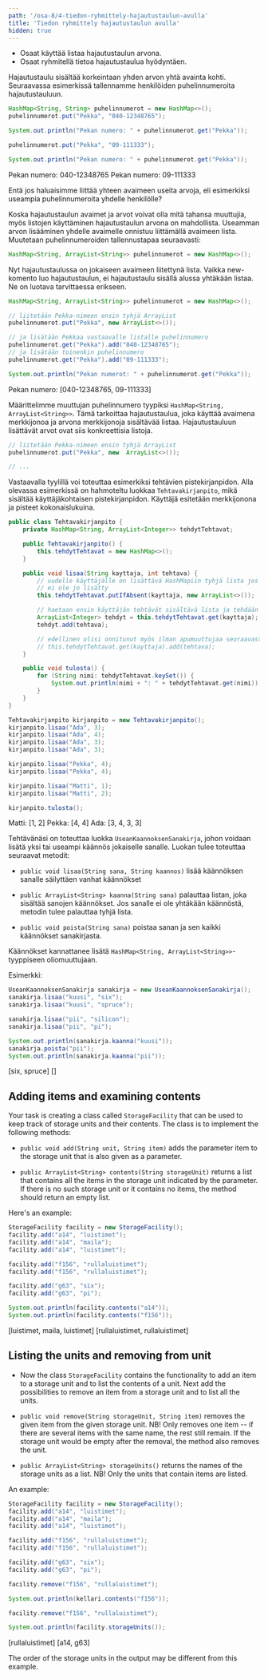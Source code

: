 ```yaml
---
path: '/osa-8/4-tiedon-ryhmittely-hajautustaulun-avulla'
title: 'Tiedon ryhmittely hajautustaulun avulla'
hidden: true
---
```


<text-box variant='learningObjectives' name='Oppimistavoitteet'>

- Osaat käyttää listaa hajautustaulun arvona.
- Osaat ryhmitellä tietoa hajautustaulua hyödyntäen.

</text-box>

Hajautustaulu sisältää korkeintaan yhden arvon yhtä avainta kohti. Seuraavassa esimerkissä tallennamme henkilöiden puhelinnumeroita hajautustauluun.

```java
HashMap<String, String> puhelinnumerot = new HashMap<>();
puhelinnumerot.put("Pekka", "040-12348765");

System.out.println("Pekan numero: " + puhelinnumerot.get("Pekka"));

puhelinnumerot.put("Pekka", "09-111333");

System.out.println("Pekan numero: " + puhelinnumerot.get("Pekka"));
```

<sample-output>

Pekan numero: 040-12348765
Pekan numero: 09-111333

</sample-output>

Entä jos haluaisimme liittää yhteen avaimeen useita arvoja, eli esimerkiksi useampia puhelinnumeroita yhdelle henkilölle?

Koska hajautustaulun avaimet ja arvot voivat olla mitä tahansa muuttujia, myös listojen käyttäminen hajautustaulun arvona on mahdollista. Useamman arvon lisääminen yhdelle avaimelle onnistuu liittämällä avaimeen lista. Muutetaan puhelinnumeroiden tallennustapaa seuraavasti:

```java
HashMap<String, ArrayList<String>> puhelinnumerot = new HashMap<>();
```

Nyt hajautustaulussa on jokaiseen avaimeen liitettynä lista. Vaikka new-komento luo hajautustaulun, ei hajautustaulu sisällä alussa yhtäkään listaa. Ne on luotava tarvittaessa erikseen.

```java
HashMap<String, ArrayList<String>> puhelinnumerot = new HashMap<>();

// liitetään Pekka-nimeen ensin tyhjä ArrayList
puhelinnumerot.put("Pekka", new ArrayList<>());

// ja lisätään Pekkaa vastaavalle listalle puhelinnumero
puhelinnumerot.get("Pekka").add("040-12348765");
// ja lisätään toinenkin puhelinnumero
puhelinnumerot.get("Pekka").add("09-111333");

System.out.println("Pekan numerot: " + puhelinnumerot.get("Pekka"));
```

<sample-output>

Pekan numero: [040-12348765, 09-111333]

</sample-output>

Määrittelimme muuttujan puhelinnumero tyypiksi `HashMap<String, ArrayList<String>>`. Tämä tarkoittaa hajautustaulua, joka käyttää avaimena merkkijonoa ja arvona merkkijonoja sisältävää listaa. Hajautustauluun lisättävät arvot ovat siis konkreettisia listoja.

```java
// liitetään Pekka-nimeen ensin tyhjä ArrayList
puhelinnumerot.put("Pekka", new  ArrayList<>());

// ...
```

Vastaavalla tyylillä voi toteuttaa esimerkiksi tehtävien pistekirjanpidon. Alla olevassa esimerkissä on hahmoteltu luokkaa `Tehtavakirjanpito`, mikä sisältää käyttäjäkohtaisen pistekirjanpidon. Käyttäjä esitetään merkkijonona ja pisteet kokonaislukuina.

```java
public class Tehtavakirjanpito {
    private HashMap<String, ArrayList<Integer>> tehdytTehtavat;

    public Tehtavakirjanpito() {
        this.tehdytTehtavat = new HashMap<>();
    }

    public void lisaa(String kayttaja, int tehtava) {
        // uudelle käyttäjälle on lisättävä HashMapiin tyhjä lista jos sitä
        // ei ole jo lisätty
        this.tehdytTehtavat.putIfAbsent(kayttaja, new ArrayList<>());

        // haetaan ensin käyttäjän tehtävät sisältävä lista ja tehdään siihen lisäys
        ArrayList<Integer> tehdyt = this.tehdytTehtavat.get(kayttaja);
        tehdyt.add(tehtava);

        // edellinen olisi onnitunut myös ilman apumuuttujaa seuraavasti
        // this.tehdytTehtavat.get(kayttaja).add(tehtava);
    }

    public void tulosta() {
        for (String nimi: tehdytTehtavat.keySet()) {
            System.out.println(nimi + ": " + tehdytTehtavat.get(nimi));
        }
    }
}
```

```java
Tehtavakirjanpito kirjanpito = new Tehtavakirjanpito();
kirjanpito.lisaa("Ada", 3);
kirjanpito.lisaa("Ada", 4);
kirjanpito.lisaa("Ada", 3);
kirjanpito.lisaa("Ada", 3);

kirjanpito.lisaa("Pekka", 4);
kirjanpito.lisaa("Pekka", 4);

kirjanpito.lisaa("Matti", 1);
kirjanpito.lisaa("Matti", 2);

kirjanpito.tulosta();
```

<sample-output>

Matti: [1, 2]
Pekka: [4, 4]
Ada: [3, 4, 3, 3]

</sample-output>

<programming-exercise name='Usean käännöksen sanakirja' tmcname='osa08-Osa08_14.UseanKaannoksenSanakirja'>

Tehtävänäsi on toteuttaa luokka `UseanKaannoksenSanakirja`, johon voidaan lisätä yksi tai useampi käännös jokaiselle sanalle. Luokan tulee toteuttaa seuraavat metodit:

- `public void lisaa(String sana, String kaannos)` lisää käännöksen sanalle säilyttäen vanhat käännökset

- `public ArrayList<String> kaanna(String sana)` palauttaa listan, joka sisältää sanojen käännökset. Jos sanalle ei ole yhtäkään käännöstä, metodin tulee palauttaa tyhjä lista.

- `public void poista(String sana)` poistaa sanan ja sen kaikki käännökset sanakirjasta.


Käännökset kannattanee lisätä `HashMap<String, ArrayList<String>>`-tyyppiseen oliomuuttujaan.

Esimerkki:

```java
UseanKaannoksenSanakirja sanakirja = new UseanKaannoksenSanakirja();
sanakirja.lisaa("kuusi", "six");
sanakirja.lisaa("kuusi", "spruce");

sanakirja.lisaa("pii", "silicon");
sanakirja.lisaa("pii", "pi");

System.out.println(sanakirja.kaanna("kuusi"));
sanakirja.poista("pii");
System.out.println(sanakirja.kaanna("pii"));
```

<sample-output>

[six, spruce]
[]

</sample-output>

</programming-exercise>


<programming-exercise name='Storage facility (2 parts)' tmcname='part08-Part08_15.StorageFacility'>


<!-- <h2>Lisääminen ja sisällön tarkastelu</h2> -->

<h2>Adding items and examining contents</h2>

<!-- Tehtävänäsi on toteuttaa luokka `Kellari`, jonka avulla pidetään kirjaa kellarikomeroista sekä niiden sisällöistä. Luokan tulee toteuttaa seuraavat metodit: -->

Your task is creating a class called `StorageFacility` that can be used to keep track of storage units and their contents. The class is to implement the following methods:

<!-- - `public void lisaa(String komero, String tavara)` lisää parametrina annettuun komeroon parametrina annetun tavaran. -->

- `public void add(String unit, String item)` adds the parameter item to the storage unit that is also given as a parameter.

<!-- - `public ArrayList<String> sisalto(String komero)` palauttaa listan, joka sisältää parametrina annetun komeron sisältämät tavarat. Mikäli komeroa ei ole tai komerossa ei ole yhtäkään tavaraa, metodin tulee palauttaa tyhjä lista. -->

- `public ArrayList<String> contents(String storageUnit)` returns a list that contains all the items in the storage unit indicated by the parameter. If there is no such storage unit or it contains no items, the method should return an empty list.

<!-- Esimerkki: -->

Here's an example:

<!-- ```java
Kellari kellari = new Kellari();
kellari.lisaa("a14", "luistimet");
kellari.lisaa("a14", "maila");
kellari.lisaa("a14", "luistimet");

kellari.lisaa("f156", "rullaluistimet");
kellari.lisaa("f156", "rullaluistimet");

kellari.lisaa("g63", "six");
kellari.lisaa("g63", "pi");

System.out.println(kellari.sisalto("a14"));
System.out.println(kellari.sisalto("f156"));
``` -->

```java
StorageFacility facility = new StorageFacility();
facility.add("a14", "luistimet");
facility.add("a14", "maila");
facility.add("a14", "luistimet");

facility.add("f156", "rullaluistimet");
facility.add("f156", "rullaluistimet");

facility.add("g63", "six");
facility.add("g63", "pi");

System.out.println(facility.contents("a14"));
System.out.println(facility.contents("f156"));
```

<sample-output>

[luistimet, maila, luistimet]
[rullaluistimet, rullaluistimet]

</sample-output>


<!-- <h2>Komeroiden listaus ja komerosta poistaminen</h2> -->

<h2>Listing the units and removing from unit</h2>

<!-- Kun luokassa `Kellari` on toiminnallisuus tavaran komeroon lisäämiseen sekä komeron sisällöin listaamiseen, lisää sinne toiminnallisuus tavaran poistamiseen komerosta sekä komeroiden listaamiseen. -->

- Now the class `StorageFacility` contains the functionality to add an item to a storage unit and to list the contents of a unit. Next add the possibilities to remove an item from a storage unit and to list all the units.

<!-- - `public void poista(String komero, String tavara)` poistaa parametrina annetusta komerosta parametrina annetun tavaran. Huom! Poistaa vain yhden kappaleen -- mikäli samannimisiä tavaroita on useita, loput jäävät vielä jäljelle. Mikäli komero jäisi poiston jälkeen tyhjäksi, metodi poistaa myös komeron. -->

- `public void remove(String storageUnit, String item)` removes the given item from the given storage unit. NB! Only removes one item -- if there are several items with the same name, the rest still remain. If the storage unit would be empty after the removal, the method also removes the unit.

<!-- - `public ArrayList<String> komerot()` palauttaa listana kellarikomeroiden nimet. Huom! Listassa vain ne komerot, joissa on tavaraa. -->

- `public ArrayList<String> storageUnits()` returns the names of the storage units as a list. NB! Only the units that contain items are listed.

<!-- Esimerkki: -->

An example:

<!-- ```java
Kellari kellari = new Kellari();
kellari.lisaa("a14", "luistimet");
kellari.lisaa("a14", "maila");
kellari.lisaa("a14", "luistimet");

kellari.lisaa("f156", "rullaluistimet");
kellari.lisaa("f156", "rullaluistimet");

kellari.lisaa("g63", "six");
kellari.lisaa("g63", "pi");

kellari.poista("f156", "rullaluistimet");

System.out.println(kellari.sisalto("f156"));

kellari.poista("f156", "rullaluistimet");

System.out.println(kellari.komerot());
``` -->

```java
StorageFacility facility = new StorageFacility();
facility.add("a14", "luistimet");
facility.add("a14", "maila");
facility.add("a14", "luistimet");

facility.add("f156", "rullaluistimet");
facility.add("f156", "rullaluistimet");

facility.add("g63", "six");
facility.add("g63", "pi");

facility.remove("f156", "rullaluistimet");

System.out.println(kellari.contents("f156"));

facility.remove("f156", "rullaluistimet");

System.out.println(facility.storageUnits());
```

<sample-output>

[rullaluistimet]
[a14, g63]

</sample-output>

<!-- Tulostuksessa näkyvä komeroiden järjestys voi poiketa esimerkistä. -->

The order of the storage units in the output may be different from this example.

</programming-exercise>
